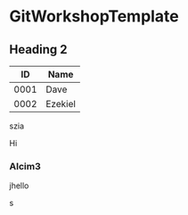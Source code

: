 # GitWorkshopTemplate

## Heading 2

| ID | Name |
| ----------- | ----------- |
| 0001 | Dave |
| 0002 | Ezekiel |

szia

Hi

### Alcim3

jhello

s
